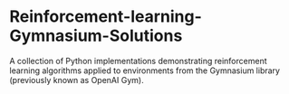 # Reinforcement-learning-Gymnasium-Solutions
A collection of Python implementations demonstrating reinforcement learning algorithms applied to environments from the Gymnasium library (previously known as OpenAI Gym).
